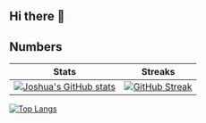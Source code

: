 ## Hi there 👋

## Numbers

| Stats | Streaks |
|----------|----------|
| [![Joshua's GitHub stats](https://github-readme-stats.vercel.app/api?username=joshd3r&show_icons=true&count_private=true&theme=jolly)](https://github.com/joshd3r)    | [![GitHub Streak](https://streak-stats.demolab.com/?user=joshd3r&theme=jolly)](https://git.io/streak-stats)    |

[![Top Langs](https://github-readme-stats.vercel.app/api/top-langs/?username=joshd3r&layout=compact&theme=jolly&count_private=true)](https://github.com/joshd3r)

<!--
**joshd3r/joshd3r** is a ✨ _special_ ✨ repository because its `README.md` (this file) appears on your GitHub profile.

Here are some ideas to get you started:

- 🔭 I’m currently working on ...
- 🌱 I’m currently learning ...
- 👯 I’m looking to collaborate on ...
- 🤔 I’m looking for help with ...
- 💬 Ask me about ...
- 📫 How to reach me: ...
- 😄 Pronouns: ...
- ⚡ Fun fact: ...
-->
